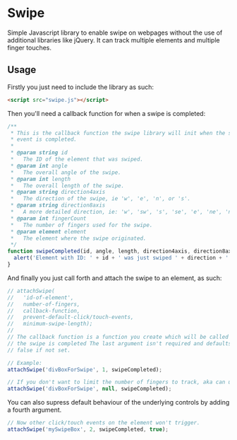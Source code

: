 # Swipe

Simple Javascript library to enable swipe on webpages without the use of
additional libraries like jQuery. It can track multiple elements and multiple
finger touches.

## Usage

Firstly you just need to include the library as such:

```html
<script src="swipe.js"></script>
```

Then you'll need a callback function for when a swipe is completed:

```js
/**
 * This is the callback function the swipe library will init when the swipe
 * event is completed.
 *
 * @param string id
 *   The ID of the element that was swiped.
 * @param int angle
 *   The overall angle of the swipe.
 * @param int length
 *   The overall length of the swipe.
 * @param string direction4axis
 *   The direction of the swipe, ie 'w', 'e', 'n', or 's'.
 * @param string direction8axis
 *   A more detailed direction, ie: 'w', 'sw', 's', 'se', 'e', 'ne', 'n', or 'nw'.
 * @param int fingerCount
 *   The number of fingers used for the swipe.
 * @param element element
 *   The element where the swipe originated.
 */
function swipeCompleted(id, angle, length, direction4axis, direction8axis, fingerCount, element) {
  alert('Element with ID: ' + id + ' was just swiped ' + direction + ' with ' + fingerCount + ' finger(s).');
}
```

And finally you just call forth and attach the swipe to an element, as such:

```js
// attachSwipe(
//   'id-of-element',
//   number-of-fingers,
//   callback-function,
//   prevent-default-click/touch-events,
//   minimum-swipe-length);
//
// The callback function is a function you create which will be called when
// the swipe is completed The last argument isn't required and defaults to
// false if not set.

// Example:
attachSwipe('divBoxForSwipe', 1, swipeCompleted);

// If you don't want to limit the number of fingers to track, aka can use any number of fingers to swipe, use this:
attachSwipe('divBoxForSwipe', null, swipeCompleted);
```

You can also supress default behaviour of the underlying controls by adding a fourth argument.

```js
// Now other click/touch events on the element won't trigger.
attachSwipe('mySwipeBox', 2, swipeCompleted, true);
```
